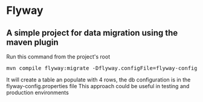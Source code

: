 # Flyway
## A simple project for data migration using the maven plugin
Run this command from the project's root
<pre>
mvn compile flyway:migrate -Dflyway.configFile=flyway-config.properties
</pre>
It will create a table an populate with 4 rows, the db configuration is in the flyway-config.properties file
This approach could be useful in testing and production environments
